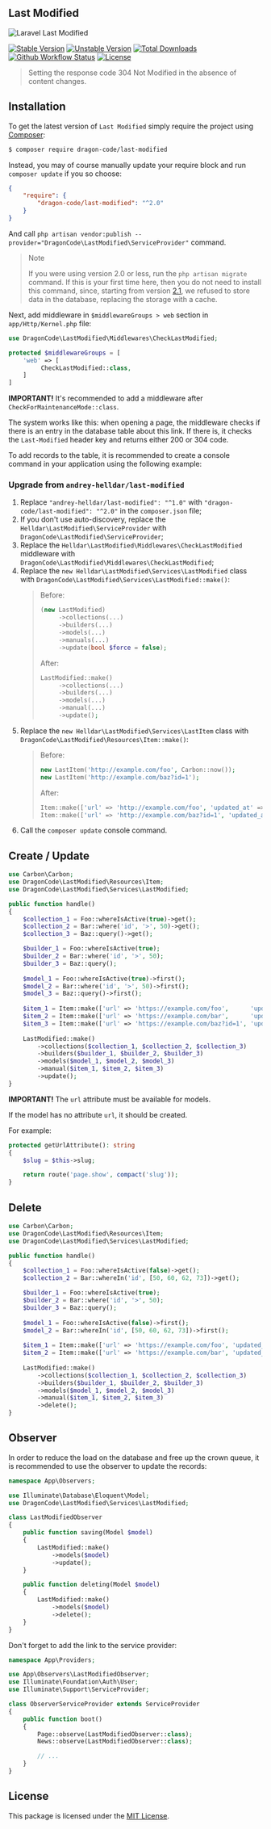 ## Last Modified

<img src="https://preview.dragon-code.pro/TheDragonCode/last-modified.svg?brand=laravel" alt="Laravel Last Modified"/>

[![Stable Version][badge_stable]][link_packagist]
[![Unstable Version][badge_unstable]][link_packagist]
[![Total Downloads][badge_downloads]][link_packagist]
[![Github Workflow Status][badge_build]][link_build]
[![License][badge_license]][link_license]

> Setting the response code 304 Not Modified in the absence of content changes.


## Installation

To get the latest version of `Last Modified` simply require the project using [Composer](https://getcomposer.org):

```bash
$ composer require dragon-code/last-modified
```

Instead, you may of course manually update your require block and run `composer update` if you so choose:

```json
{
    "require": {
        "dragon-code/last-modified": "^2.0"
    }
}
```

And call `php artisan vendor:publish --provider="DragonCode\LastModified\ServiceProvider"` command.

> Note
>
> If you were using version 2.0 or less, run the `php artisan migrate` command.
> If this is your first time here, then you do not need to install this command, since, starting from version [2.1](https://github.com/TheDragonCode/last-modified/releases/tag/v2.1.0), we refused to store data in the database, replacing the storage with a cache. 

Next, add middleware in `$middlewareGroups > web` section in `app/Http/Kernel.php` file:

```php
use DragonCode\LastModified\Middlewares\CheckLastModified;

protected $middlewareGroups = [
    'web' => [
         CheckLastModified::class,
    ]
]
```

**IMPORTANT!** It's recommended to add a middleware after `CheckForMaintenanceMode::class`.

The system works like this: when opening a page, the middleware checks if there is an entry in the database table about this link. If there is, it checks the `Last-Modified` header
key and returns either 200 or 304 code.

To add records to the table, it is recommended to create a console command in your application using the following example:

### Upgrade from `andrey-helldar/last-modified`

1. Replace `"andrey-helldar/last-modified": "^1.0"` with `"dragon-code/last-modified": "^2.0"` in the `composer.json` file;
2. If you don't use auto-discovery, replace the `Helldar\LastModified\ServiceProvider` with `DragonCode\LastModified\ServiceProvider`;
3. Replace the `Helldar\LastModified\Middlewares\CheckLastModified` middleware with `DragonCode\LastModified\Middlewares\CheckLastModified`;
4. Replace the `new Helldar\LastModified\Services\LastModified` class with `DragonCode\LastModified\Services\LastModified::make()`:
   > Before:
   > ```php
   > (new LastModified)
   >      ->collections(...)
   >      ->builders(...)
   >      ->models(...)
   >      ->manuals(...)
   >      ->update(bool $force = false);
   > ```
   > After:
   > ```php
   > LastModified::make()
   >      ->collections(...)
   >      ->builders(...)
   >      ->models(...)
   >      ->manual(...)
   >      ->update();
   > ```
5. Replace the `new Helldar\LastModified\Services\LastItem` class with `DragonCode\LastModified\Resources\Item::make()`:
   > Before:
   > ```php
   > new LastItem('http://example.com/foo', Carbon::now());
   > new LastItem('http://example.com/baz?id=1');
   > ```
   > After:
   > ```php
   > Item::make(['url' => 'http://example.com/foo', 'updated_at' => Carbon::now()])
   > Item::make(['url' => 'http://example.com/baz?id=1', 'updated_at' => Carbon::now()])
   > ```
6. Call the `composer update` console command.

## Create / Update

```php
use Carbon\Carbon;
use DragonCode\LastModified\Resources\Item;
use DragonCode\LastModified\Services\LastModified;

public function handle()
{
    $collection_1 = Foo::whereIsActive(true)->get();
    $collection_2 = Bar::where('id', '>', 50)->get();
    $collection_3 = Baz::query()->get();

    $builder_1 = Foo::whereIsActive(true);
    $builder_2 = Bar::where('id', '>', 50);
    $builder_3 = Baz::query();
    
    $model_1 = Foo::whereIsActive(true)->first();
    $model_2 = Bar::where('id', '>', 50)->first();
    $model_3 = Baz::query()->first();
    
    $item_1 = Item::make(['url' => 'https://example.com/foo',      'updated_at' => Carbon::now());
    $item_2 = Item::make(['url' => 'https://example.com/bar',      'updated_at' => Carbon::parse('2018-03-02'));
    $item_3 = Item::make(['url' => 'https://example.com/baz?id=1', 'updated_at' => Carbon::now());
    
    LastModified::make()
        ->collections($collection_1, $collection_2, $collection_3)
        ->builders($builder_1, $builder_2, $builder_3)
        ->models($model_1, $model_2, $model_3)
        ->manual($item_1, $item_2, $item_3)
        ->update();
}
```

**IMPORTANT!** The `url` attribute must be available for models.

If the model has no attribute `url`, it should be created.

For example:

```php
protected getUrlAttribute(): string
{
    $slug = $this->slug;

    return route('page.show', compact('slug'));
}
```

## Delete

```php
use Carbon\Carbon;
use DragonCode\LastModified\Resources\Item;
use DragonCode\LastModified\Services\LastModified;

public function handle()
{    
    $collection_1 = Foo::whereIsActive(false)->get();
    $collection_2 = Bar::whereIn('id', [50, 60, 62, 73])->get();

    $builder_1 = Foo::whereIsActive(true);
    $builder_2 = Bar::where('id', '>', 50);
    $builder_3 = Baz::query();
    
    $model_1 = Foo::whereIsActive(false)->first();
    $model_2 = Bar::whereIn('id', [50, 60, 62, 73])->first();
    
    $item_1 = Item::make(['url' => 'https://example.com/foo', 'updated_at' => Carbon::now()]);
    $item_2 = Item::make(['url' => 'https://example.com/bar', 'updated_at' => Carbon::now()]);
    
    LastModified::make()
        ->collections($collection_1, $collection_2, $collection_3)
        ->builders($builder_1, $builder_2, $builder_3)
        ->models($model_1, $model_2, $model_3)
        ->manual($item_1, $item_2, $item_3)
        ->delete();
}
```

## Observer

In order to reduce the load on the database and free up the crown queue, it is recommended to use the observer to update the records:

```php
namespace App\Observers;

use Illuminate\Database\Eloquent\Model;
use DragonCode\LastModified\Services\LastModified;

class LastModifiedObserver
{
    public function saving(Model $model)
    {
        LastModified::make()
            ->models($model)
            ->update();
    }

    public function deleting(Model $model)
    {
        LastModified::make()
            ->models($model)
            ->delete();
    }
}
```

Don't forget to add the link to the service provider:

```php
namespace App\Providers;

use App\Observers\LastModifiedObserver;
use Illuminate\Foundation\Auth\User;
use Illuminate\Support\ServiceProvider;

class ObserverServiceProvider extends ServiceProvider
{
    public function boot()
    {
        Page::observe(LastModifiedObserver::class);
        News::observe(LastModifiedObserver::class);

        // ...
    }
}
```

## License

This package is licensed under the [MIT License](LICENSE).


[badge_build]:          https://img.shields.io/github/workflow/status/TheDragonCode/last-modified/phpunit?style=flat-square

[badge_downloads]:      https://img.shields.io/packagist/dt/dragon-code/last-modified.svg?style=flat-square

[badge_license]:        https://img.shields.io/packagist/l/dragon-code/last-modified.svg?style=flat-square

[badge_stable]:         https://img.shields.io/github/v/release/TheDragonCode/last-modified?label=stable&style=flat-square

[badge_unstable]:       https://img.shields.io/badge/unstable-dev--main-orange?style=flat-square

[link_build]:           https://github.com/TheDragonCode/last-modified/actions

[link_license]:         LICENSE

[link_packagist]:       https://packagist.org/packages/dragon-code/last-modified
